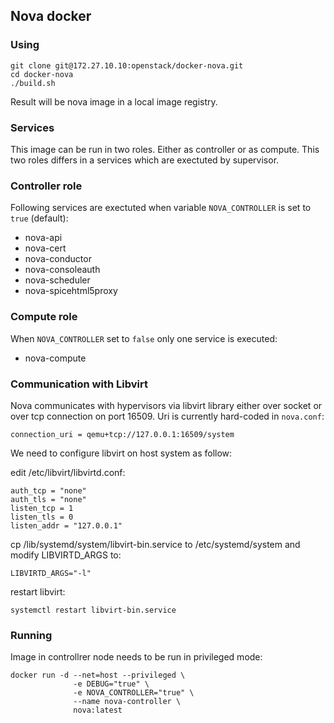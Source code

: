 ## Nova docker

### Using

```
git clone git@172.27.10.10:openstack/docker-nova.git
cd docker-nova
./build.sh
```
Result will be nova image in a local image registry.

### Services
This image can be run in two roles. Either as controller or as compute. This two roles differs in a services which are exectuted by supervisor.

### Controller role
Following services are exectuted when variable `NOVA_CONTROLLER` is set to `true` (default):

  * nova-api
  * nova-cert
  * nova-conductor
  * nova-consoleauth
  * nova-scheduler
  * nova-spicehtml5proxy

### Compute role
When `NOVA_CONTROLLER` set to `false` only one service is executed:

  * nova-compute

### Communication with Libvirt

Nova communicates with hypervisors via libvirt library either over socket or over tcp connection on port 16509. Uri is currently hard-coded in `nova.conf`:
```
connection_uri = qemu+tcp://127.0.0.1:16509/system
```

We need to configure libvirt on host system as follow:

edit /etc/libvirt/libvirtd.conf:

```
auth_tcp = "none"
auth_tls = "none"
listen_tcp = 1
listen_tls = 0
listen_addr = "127.0.0.1"
```

cp /lib/systemd/system/libvirt-bin.service to /etc/systemd/system and modify LIBVIRTD_ARGS to:
```
LIBVIRTD_ARGS="-l"
```

restart libvirt:

```
systemctl restart libvirt-bin.service
```

### Running

Image in controllrer node needs to be run in privileged mode:

```
docker run -d --net=host --privileged \
              -e DEBUG="true" \
              -e NOVA_CONTROLLER="true" \
              --name nova-controller \
              nova:latest
```

